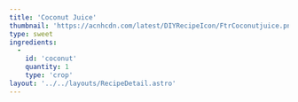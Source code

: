 ```yaml
---
title: 'Coconut Juice'
thumbnail: 'https://acnhcdn.com/latest/DIYRecipeIcon/FtrCoconutjuice.png'
type: sweet
ingredients:
  -
    id: 'coconut'
    quantity: 1
    type: 'crop'
layout: '../../layouts/RecipeDetail.astro'
---
```

